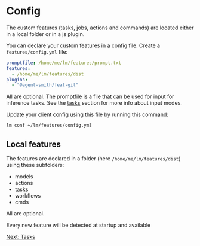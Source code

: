 # Config

The custom features (tasks, jobs, actions and commands) are located either
in a local folder or in a js plugin.

You can declare your custom features in a config file.
Create a `features/config.yml` file:

```yml
promptfile: /home/me/lm/features/prompt.txt
features:
  - /home/me/lm/features/dist
plugins:
  - "@agent-smith/feat-git"
```

All are optional. The promptfile is a file that can be used for input for
inference tasks. See the <a href="javascript:openLink('/terminal_client/tasks')">tasks</a>
section for more info about input modes.

Update your client config using this file by running this command:

```bash
lm conf ~/lm/features/config.yml
```

## Local features

The features are declared in a folder (here `/home/me/lm/features/dist`) using
these subfolders:

- models
- actions
- tasks
- workflows
- cmds

All are optional.

Every new feature will be detected at startup and available

<a href="javascript:openLink('/terminal_client/tasks')">Next: Tasks</a>